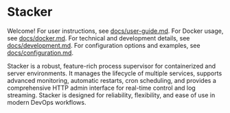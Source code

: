# Stacker

Welcome! For user instructions, see [docs/user-guide.md](docs/user-guide.md).
For Docker usage, see [docs/docker.md](docs/docker.md).
For technical and development details, see [docs/development.md](docs/development.md).
For configuration options and examples, see [docs/configuration.md](docs/configuration.md).

Stacker is a robust, feature-rich process supervisor for containerized and server environments. It manages the lifecycle of multiple services, supports advanced monitoring, automatic restarts, cron scheduling, and provides a comprehensive HTTP admin interface for real-time control and log streaming. Stacker is designed for reliability, flexibility, and ease of use in modern DevOps workflows.
